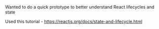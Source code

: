 Wanted to do a quick prototype to better understand React lifecycles and state

Used this tutorial - https://reactjs.org/docs/state-and-lifecycle.html
